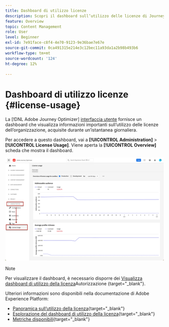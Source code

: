 ```yaml
---
title: Dashboard di utilizzo licenze
description: Scopri il dashboard sull’utilizzo delle licenze di Journey Optimizer
feature: Overview
topic: Content Management
role: User
level: Beginner
exl-id: 7e91face-c8f4-4e70-9123-9e36bae7e67e
source-git-commit: 0ca491315e214e3c12bec11a93da1a2b98b493b6
workflow-type: tm+mt
source-wordcount: '124'
ht-degree: 12%

---
```


# Dashboard di utilizzo licenze {#license-usage}

La [!DNL Adobe Journey Optimizer] [interfaccia utente](../start/user-interface.md) fornisce un dashboard che visualizza informazioni importanti sull’utilizzo delle licenze dell’organizzazione, acquisite durante un’istantanea giornaliera.

Per accedere a questo dashboard, vai a **[!UICONTROL Administration]** > **[!UICONTROL License Usage]**. Viene aperta la **[!UICONTROL Overview]** scheda che mostra il dashboard.

![](assets/license-usage-dashboard.png)

>[!NOTE]
>
>Per visualizzare il dashboard, è necessario disporre dei [Visualizza dashboard di utilizzo della licenza](https://experienceleague.adobe.com/docs/experience-platform/dashboards/permissions.html?lang=en#available-permissions)Autorizzazione {target=&quot;_blank&quot;}.

Ulteriori informazioni sono disponibili nella documentazione di Adobe Experience Platform:

* [Panoramica sull’utilizzo della licenza](https://experienceleague.adobe.com/docs/experience-platform/dashboards/guides/license-usage.html?lang=it){target=&quot;_blank&quot;}
* [Esplorazione del dashboard di utilizzo della licenza](https://experienceleague.adobe.com/docs/experience-platform/dashboards/guides/license-usage.html#exploring-the-license-usage-dashboard){target=&quot;_blank&quot;}
* [Metriche disponibili](https://experienceleague.adobe.com/docs/experience-platform/dashboards/guides/license-usage.html#available-metrics){target=&quot;_blank&quot;}
